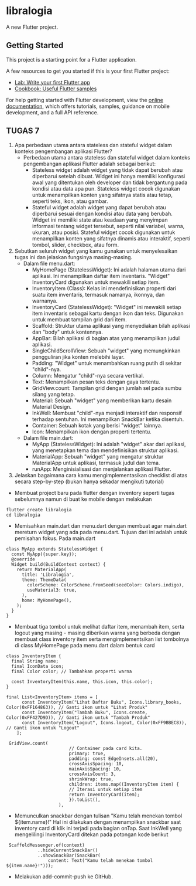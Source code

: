 # libralogia

A new Flutter project.

## Getting Started

This project is a starting point for a Flutter application.

A few resources to get you started if this is your first Flutter project:

- [Lab: Write your first Flutter app](https://docs.flutter.dev/get-started/codelab)
- [Cookbook: Useful Flutter samples](https://docs.flutter.dev/cookbook)

For help getting started with Flutter development, view the
[online documentation](https://docs.flutter.dev/), which offers tutorials,
samples, guidance on mobile development, and a full API reference.

## TUGAS 7
1. Apa perbedaan utama antara stateless dan stateful widget dalam konteks pengembangan aplikasi Flutter?
   - Perbedaan utama antara stateless dan stateful widget dalam konteks pengembangan aplikasi Flutter adalah sebagai berikut:
        - Stateless widget adalah widget yang tidak dapat berubah atau diperbarui setelah dibuat. Widget ini hanya memiliki konfigurasi awal yang ditentukan oleh developer dan tidak bergantung pada kondisi atau data apa pun. Stateless widget cocok digunakan untuk menampilkan konten yang sifatnya statis atau tetap, seperti teks, ikon, atau gambar.
        - Stateful widget adalah widget yang dapat berubah atau diperbarui sesuai dengan kondisi atau data yang berubah. Widget ini memiliki state atau keadaan yang menyimpan informasi tentang widget tersebut, seperti nilai variabel, warna, ukuran, atau posisi. Stateful widget cocok digunakan untuk menampilkan konten yang sifatnya dinamis atau interaktif, seperti tombol, slider, checkbox, atau form.
2. Sebutkan seluruh widget yang kamu gunakan untuk menyelesaikan tugas ini dan jelaskan fungsinya masing-masing.
    - Dalam file menu.dart:
        - MyHomePage (StatelessWidget): Ini adalah halaman utama dari aplikasi. Ini menampilkan daftar item inventaris. "Widget" InventoryCard digunakan untuk mewakili setiap item.
        - InventoryItem (Class): Kelas ini mendefinisikan properti dari suatu item inventaris, termasuk namanya, ikonnya, dan warnanya.
        - InventoryCard (StatelessWidget): "Widget" ini mewakili setiap item inventaris sebagai kartu dengan ikon dan teks. Digunakan untuk membuat tampilan grid dari item.
        - Scaffold: Struktur utama aplikasi yang menyediakan bilah aplikasi dan "body" untuk kontennya.
        - AppBar: Bilah aplikasi di bagian atas yang menampilkan judul aplikasi.
        - SingleChildScrollView: Sebuah "widget" yang memungkinkan pengguliran jika konten melebihi layar.
        - Padding: "Widget" untuk menambahkan ruang putih di sekitar "child"-nya.
        - Column: Mengatur "child"-nya secara vertikal.
        - Text: Menampilkan pesan teks dengan gaya tertentu.
        - GridView.count: Tampilan grid dengan jumlah sel pada sumbu silang yang tetap.
        - Material: Sebuah "widget" yang memberikan kartu desain Material Design.
        - InkWell: Membuat "child"-nya menjadi interaktif dan responsif terhadap sentuhan. Ini menampilkan SnackBar ketika disentuh.
        - Container: Sebuah kotak yang berisi "widget" lainnya.
        - Icon: Menampilkan ikon dengan properti tertentu.
    - Dalam file main.dart:
        - MyApp (StatelessWidget): Ini adalah "widget" akar dari aplikasi, yang menetapkan tema dan mendefinisikan struktur aplikasi.
        - MaterialApp: Sebuah "widget" yang mengatur struktur MaterialApp untuk aplikasi, termasuk judul dan tema.
        - runApp: Menginisialisasi dan menjalankan aplikasi Flutter.
3. Jelaskan bagaimana cara kamu mengimplementasikan checklist di atas secara step-by-step (bukan hanya sekadar mengikuti tutorial)
- Membuat project baru pada flutter dengan inventory seperti tugas sebelumnya namun di buat ke mobile dengan melakukan 
```
flutter create libralogia
cd libralogia
```
- Memisahkan main.dart dan menu.dart dengan membuat agar main.dart mereturn widget yang ada pada menu.dart. Tujuan dari ini adalah untuk pemisahan fokus.
Pada main.dart 
```
class MyApp extends StatelessWidget {
  const MyApp({super.key});
  @override
  Widget build(BuildContext context) {
    return MaterialApp(
      title: 'Libralogia',
      theme: ThemeData(
        colorScheme: ColorScheme.fromSeed(seedColor: Colors.indigo),
        useMaterial3: true,
      ),
      home: MyHomePage(),
    );
  }
}
```
- Membuat tiga tombol untuk melihat daftar item, menambah item, serta logout yang masing - masing diberikan warna yang berbeda dengan membuat class inventory item serta mengimplementsikan list tombolnya di class MyHomePage pada menu.dart dalam bentuk card 
```
class InventoryItem {
  final String name;
  final IconData icon;
  final Color color; // Tambahkan properti warna

  const InventoryItem(this.name, this.icon, this.color);
}
```
```
final List<InventoryItem> items = [
      const InventoryItem("Lihat Daftar Buku", Icons.library_books, Color(0xFF164863)), // Ganti ikon untuk "Lihat Produk"
      const InventoryItem("Tambah Buku", Icons.create, Color(0xFF427D9D)), // Ganti ikon untuk "Tambah Produk"
      const InventoryItem("Logout", Icons.logout, Color(0xFF9BBEC8)), // Ganti ikon untuk "Logout"
    ];
```
```
 GridView.count(
                        // Container pada card kita.
                        primary: true,
                        padding: const EdgeInsets.all(20),
                        crossAxisSpacing: 10,
                        mainAxisSpacing: 10,
                        crossAxisCount: 3,
                        shrinkWrap: true,
                        children: items.map((InventoryItem item) {
                        // Iterasi untuk setiap item
                        return InventoryCard(item);
                        }).toList(),
                    ),
```
- Memunculkan snackbar dengan tulisan "Kamu telah menekan tombol ${item.name}!" Hal ini dilakukan dengan menampilkan snackbar saat inventory card di klik ini terjadi pada bagian onTap. Saat InkWell yang mengelilingi InventoryCard ditekan pada potongan kode berikut
```
 ScaffoldMessenger.of(context)
            ..hideCurrentSnackBar()
            ..showSnackBar(SnackBar(
                content: Text("Kamu telah menekan tombol ${item.name}!")));
```
- Melakukan add-commit-push ke GitHub.

